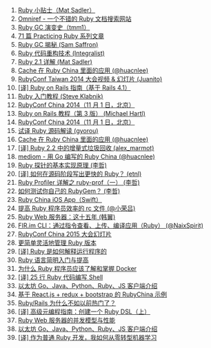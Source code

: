 1. [Ruby 小贴士（Mat Sadler）](https://weekly.manong.io/bounce?url=http%3A%2F%2Fglobaldev.co.uk%2F2013%2F09%2Fruby-tips-part-1%2F&aid=105&nid=7)
1. [Omniref - 一个不错的 Ruby 文档搜索网站](https://weekly.manong.io/bounce?url=http%3A%2F%2Fwww.omniref.com%2F&aid=219&nid=11)
1. [Ruby GC 演变史（tmm1）](https://weekly.manong.io/bounce?url=http%3A%2F%2Ftmm1.net%2Fruby21-rgengc%2F&aid=353&nid=17)
1. [71 篇 Practicing Ruby 系列文章](https://weekly.manong.io/bounce?url=https%3A%2F%2Fpracticingruby.com%2F%23public-archives&aid=475&nid=20)
1. [Ruby GC 揭秘 (Sam Saffron)](https://weekly.manong.io/bounce?url=http%3A%2F%2Fsamsaffron.com%2Farchive%2F2013%2F11%2F22%2Fdemystifying-the-ruby-gc&aid=512&nid=21)
1. [Ruby 代码重构技术 (Integralist)](https://weekly.manong.io/bounce?url=http%3A%2F%2Fwww.integralist.co.uk%2Fposts%2Frefactoring-techniques%2F&aid=978&nid=29)
1. [Ruby 2.1 详解 (Mat Sadler)](https://weekly.manong.io/bounce?url=http%3A%2F%2Fglobaldev.co.uk%2F2014%2F05%2Fruby-2-1-in-detail%2F&aid=1016&nid=30)
1. [Cache 在 Ruby China 里面的应用 (@huacnlee)](https://weekly.manong.io/bounce?url=https%3A%2F%2Fruby-china.org%2Ftopics%2F19436&aid=1082&nid=32)
1. [RubyConf Taiwan 2014 大会视频 & 幻灯片 (Juanito)](https://weekly.manong.io/bounce?url=https%3A%2F%2Fruby-china.org%2Ftopics%2F20217&aid=1219&nid=37)
1. [[译] Ruby on Rails 指南（基于 Rails 4.1）](https://weekly.manong.io/bounce?url=http%3A%2F%2Fguides.ruby-china.org%2F&aid=1279&nid=39)
1. [Ruby 入门教程 (Steve Klabnik)](https://weekly.manong.io/bounce?url=http%3A%2F%2Fhowistart.org%2Fposts%2Fruby%2F1&aid=1400&nid=43)
1. [RubyConf China 2014（11 月 1 日，北京）](https://weekly.manong.io/bounce?url=http%3A%2F%2Frubyconfchina.org%2F&aid=1472&nid=45)
1. [Ruby on Rails 教程（第 3 版） (Michael Hartl)](https://weekly.manong.io/bounce?url=https%3A%2F%2Fwww.railstutorial.org%2Fbook&aid=1535&nid=48)
1. [RubyConf China 2014（11 月 1 日，北京）](https://weekly.manong.io/bounce?url=http%3A%2F%2Frubyconfchina.org%2F&aid=1472&nid=49)
1. [试译 Ruby 源码解读 (gyorou)](https://weekly.manong.io/bounce?url=https%3A%2F%2Fruby-china.org%2Ftopics%2F22386&aid=1600&nid=50)
1. [Cache 在 Ruby China 里面的应用 (@huacnlee)](https://weekly.manong.io/bounce?url=https%3A%2F%2Fruby-china.org%2Ftopics%2F19436&aid=1082&nid=56)
1. [[译] Ruby 2.2 中的增量式垃圾回收 (alex_marmot)](https://weekly.manong.io/bounce?url=https%3A%2F%2Fruby-china.org%2Ftopics%2F24242&aid=1945&nid=62)
1. [mediom - 用 Go 编写的 Ruby China (@huacnlee)](https://weekly.manong.io/bounce?url=https%3A%2F%2Fgithub.com%2Fhuacnlee%2Fmediom&aid=1962&nid=62)
1. [Ruby 探针的基本实现原理 (李哲)](https://weekly.manong.io/bounce?url=http%3A%2F%2Fcode.oneapm.com%2Fruby%2F2015%2F05%2F13%2Fknowledge-behind-ruby-agent%2F&aid=2324&nid=71)
1. [[译] 如何在源码阶段写出更快的 Ruby？ (etnl)](https://weekly.manong.io/bounce?url=https%3A%2F%2Fruby-china.org%2Ftopics%2F25728&aid=2447&nid=73)
1. [Ruby Profiler 详解之 ruby-prof（一） (李哲)](https://weekly.manong.io/bounce?url=http%3A%2F%2Fcode.oneapm.com%2Fruby%2F2015%2F06%2F08%2Fruby-prof%2F&aid=2564&nid=75)
1. [如何测试你自己的 RubyGem？ (李哲)](https://weekly.manong.io/bounce?url=http%3A%2F%2Fcode.oneapm.com%2Fruby%2F2015%2F07%2F03%2Fhow-to-test-a-gem%2F&aid=2776&nid=78)
1. [Ruby China iOS App（Swift）](https://weekly.manong.io/bounce?url=https%3A%2F%2Fgithub.com%2Fswordray%2Fruby-china-ios&aid=3163&nid=82)
1. [提高 Ruby 程序员效率的 rc 文件 (@小荣吕)](https://weekly.manong.io/bounce?url=http%3A%2F%2Fmednoter.com%2Frc-file.html&aid=3203&nid=83)
1. [Ruby Web 服务器：这十五年 (韩翼)](https://weekly.manong.io/bounce?url=http%3A%2F%2Finsights.thoughtworkers.org%2Fruby-web-server%2F&aid=3255&nid=84)
1. [FIR.im CLI：通过指令查看、上传、编译应用（Ruby） (@NaixSpirit)](https://weekly.manong.io/bounce?url=https%3A%2F%2Fgithub.com%2FFIRHQ%2Ffir-cli&aid=3412&nid=85)
1. [RubyConf China 2015 大会幻灯片](https://weekly.manong.io/bounce?url=https%3A%2F%2Fruby-china.org%2Ftopics%2F27634&aid=3912&nid=91)
1. [更简单灵活地管理 Ruby 版本](https://weekly.manong.io/bounce?url=https%3A%2F%2Fruby-china.org%2Ftopics%2F27974&aid=4164&nid=94)
1. [[译] Ruby 是如何解释运行程序的](https://weekly.manong.io/bounce?url=https%3A%2F%2Fruby-china.org%2Ftopics%2F28040&aid=4259&nid=95)
1. [Ruby 语言简明入门与提高](https://weekly.manong.io/bounce?url=http%3A%2F%2Fsegmentfault.com%2Fa%2F1190000004349506%3Ff%3Dtt&aid=5088&nid=104)
1. [为什么 Ruby 程序员应该了解和掌握 Docker](https://weekly.manong.io/bounce?url=http%3A%2F%2Fdockone.io%2Farticle%2F1033&aid=5294&nid=106)
1. [[译] 25 行 Ruby 代码编写 Shell](https://weekly.manong.io/bounce?url=http%3A%2F%2Ftoutiao.io%2Fj%2F6lg253&aid=7177&nid=131)
1. [以太坊 Go、Java、Python、Ruby、JS 客户端介绍](https://weekly.manong.io/bounce?url=http%3A%2F%2Ftoutiao.io%2Fj%2Fcjc4jt&aid=7279&nid=132)
1. [基于 React.js + redux + bootstrap 的 RubyChina 示例](https://weekly.manong.io/bounce?url=https%3A%2F%2Ftoutiao.io%2Fk%2Ftlv9ji&aid=7748&nid=139)
1. [Ruby/Rails 为什么不如以前热门了？](https://weekly.manong.io/bounce?url=https%3A%2F%2Ftoutiao.io%2Fk%2Fuzg1fh&aid=8606&nid=153)
1. [[译] 高级元编程指南：创建一个 Ruby DSL（上）](https://weekly.manong.io/bounce?url=https%3A%2F%2Ftoutiao.io%2Fk%2Fpobt3y&aid=10439&nid=179)
1. [Ruby Web 服务器的并发模型与性能](https://weekly.manong.io/bounce?url=https%3A%2F%2Ftoutiao.io%2Fk%2Fxklfo7&aid=11454&nid=193)
1. [以太坊 Go、Java、Python、Ruby、JS 客户端介绍](https://weekly.manong.io/bounce?url=https%3A%2F%2Ftoutiao.io%2Fk%2F0pltjr&aid=13541&nid=222)
1. [[译] 作为普通 Ruby 开发，我如何从零转型机器学习](https://weekly.manong.io/bounce?url=https%3A%2F%2Fmp.weixin.qq.com%2Fs%2FsgtaY8Aj2fFH0J-MaL6RGA&aid=14318&nid=234)
